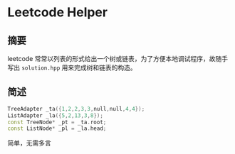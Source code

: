 # Leetcode Helper

## 摘要

leetcode 常常以列表的形式给出一个树或链表，为了方便本地调试程序，故随手写出 `solution.hpp` 用来完成树和链表的构造。

## 简述

~~~cpp
TreeAdapter _ta({1,2,2,3,3,null,null,4,4});
ListAdapter _la({5,2,13,3,8});
const TreeNode* _pt = _ta.root;
const ListNode* _pl = _la.head;
~~~

简单，无需多言
